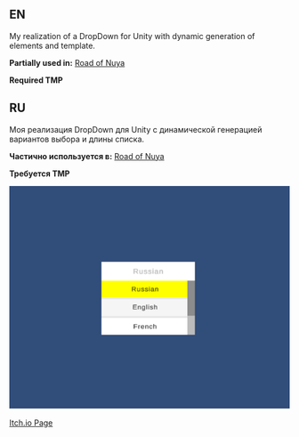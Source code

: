 ## EN
My realization of a DropDown for Unity with dynamic generation of elements and template.

**Partially used in:**
[Road of Nuya](https://777yur0k.itch.io/road-of-nuya)

**Required TMP**
## RU

Моя реализация DropDown для Unity с динамической генерацией вариантов выбора и длины списка.

**Частично используется в:**
[Road of Nuya](https://777yur0k.itch.io/road-of-nuya)

**Требуется TMP**

![Screenshot](Screenshot.png "Screenshot")

[Itch.io Page](https://777yur0k.itch.io/dropdown)
